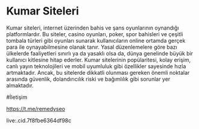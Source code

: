 # Kumar Siteleri

Kumar siteleri, internet üzerinden bahis ve şans oyunlarının oynandığı platformlardır. Bu siteler, casino oyunları, poker, spor bahisleri ve çeşitli tombala türleri gibi oyunları sunarak kullanıcıların online ortamda gerçek para ile oynayabilmesine olanak tanır. Yasal düzenlemelere göre bazı ülkelerde faaliyetleri sınırlı ya da yasaklı olsa da, dünya genelinde büyük bir kullanıcı kitlesine hitap ederler. Kumar sitelerinin popülaritesi, kolay erişim, canlı yayın teknolojileri ve mobil uyumluluk gibi özellikler sayesinde hızla artmaktadır. Ancak, bu sitelerde dikkatli olunması gereken önemli noktalar arasında güvenlik, dolandırıcılık riski ve bağımlılık gibi sorunlar yer almaktadır.

#İletişim

https://t.me/remedyseo

live:.cid.7f8fbe6364df98c
